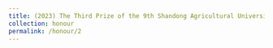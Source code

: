```yaml
---
title: (2023) The Third Prize of the 9th Shandong Agricultural University College Students Science and Technology Innovation Competition
collection: honour
permalink: /honour/2
---
```

